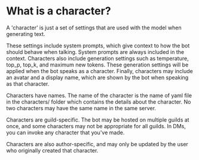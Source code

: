 # What is a character?
A 'character' is just a set of settings that are used with the model when generating text.

These settings include system prompts, which give context to how the bot should behave when talking.
System prompts are always included in the context. Characters also include generation settings such as
temperature, top_p, top_k, and maximum new tokens. These generation settings will be applied
when the bot speaks as a character. Finally, characters may include an avatar and a display name, which are
shown by the bot when speaking as that character.

Characters have names. The name of the character is the name of yaml file in the characters/ folder which contains the details about the character. No two characters may have the same name in the same server.

Characters are guild-specific. The bot may be hosted on multiple guilds at once,
and some characters may not be appropriate for all guilds. In DMs, you can invoke any character that you've made. 

Characters are also author-specific, and may only be updated by the user who
originally created that character.